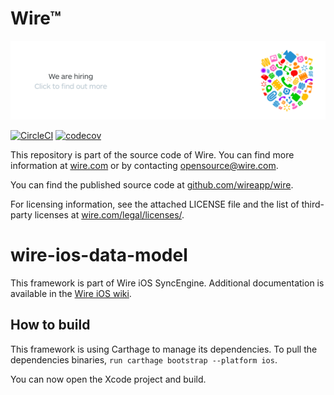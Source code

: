 # Wire™
[![Wire logo](https://github.com/wireapp/wire/blob/master/assets/header-small.png?raw=true)](https://wire.com/jobs/) 

[![CircleCI](https://circleci.com/gh/wireapp/wire-ios-data-model.svg?style=shield)](https://circleci.com/gh/wireapp/wire-ios-data-model) [![codecov](https://codecov.io/gh/wireapp/wire-ios-data-model/branch/develop/graph/badge.svg)](https://codecov.io/gh/wireapp/wire-ios-data-model)


This repository is part of the source code of Wire. You can find more information at [wire.com](https://wire.com) or by contacting opensource@wire.com.

You can find the published source code at [github.com/wireapp/wire](https://github.com/wireapp/wire).

For licensing information, see the attached LICENSE file and the list of third-party licenses at [wire.com/legal/licenses/](https://wire.com/legal/licenses/).

# wire-ios-data-model

This framework is part of Wire iOS SyncEngine. Additional documentation is available in the [Wire iOS wiki](https://github.com/wireapp/wire-ios/wiki).

## How to build

This framework is using Carthage to manage its dependencies. To pull the dependencies binaries, `run carthage bootstrap --platform ios`.

You can now open the Xcode project and build.
